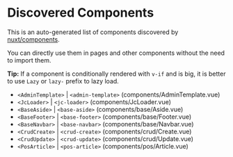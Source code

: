 # Discovered Components

This is an auto-generated list of components discovered by [nuxt/components](https://github.com/nuxt/components).

You can directly use them in pages and other components without the need to import them.

**Tip:** If a component is conditionally rendered with `v-if` and is big, it is better to use `Lazy` or `lazy-` prefix to lazy load.

- `<AdminTemplate>` | `<admin-template>` (components/AdminTemplate.vue)
- `<JcLoader>` | `<jc-loader>` (components/JcLoader.vue)
- `<BaseAside>` | `<base-aside>` (components/base/Aside.vue)
- `<BaseFooter>` | `<base-footer>` (components/base/Footer.vue)
- `<BaseNavbar>` | `<base-navbar>` (components/base/Navbar.vue)
- `<CrudCreate>` | `<crud-create>` (components/crud/Create.vue)
- `<CrudUpdate>` | `<crud-update>` (components/crud/Update.vue)
- `<PosArticle>` | `<pos-article>` (components/pos/Article.vue)
